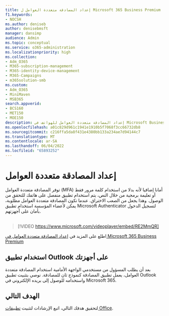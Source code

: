 ```yaml
---
title: إعداد المصادقة متعددة العوامل ل Microsoft 365 Business Premium
f1.keywords:
- NOCSH
ms.author: deniseb
author: denisebmsft
manager: dansimp
audience: Admin
ms.topic: conceptual
ms.service: o365-administration
ms.localizationpriority: high
ms.collection:
- Adm_O365
- M365-subscription-management
- M365-identity-device-management
- M365-Campaigns
- m365solution-smb
ms.custom:
- Adm_O365
- MiniMaven
- MSB365
search.appverid:
- BCS160
- MET150
- MOE150
description: إعداد المصادقة متعددة العوامل للهواتف في Microsoft Business Premium. يمكنك زيادة أمانك باستخدام ميزات المصادقة متعددة العوامل من Microsoft Business Premium لهاتفك.
ms.openlocfilehash: a01c829d961c1941e1910b5f7068f3cc66732db8
ms.sourcegitcommit: c216ffa5da8f431e4380bb133a234ae7d94144c7
ms.translationtype: MT
ms.contentlocale: ar-SA
ms.lasthandoff: 06/04/2022
ms.locfileid: "65893252"
---
```

# <a name="set-up-mfa"></a>إعداد المصادقة متعددة العوامل

توفر المصادقة متعددة العوامل (MFA) أمانا إضافيا لأنه بدلا من استخدام كلمة مرور فقط أو تعليمة برمجية من خلال النص، يتم استخدام تطبيق منفصل على هاتفك للتحقق من الوصول. وهذا يجعل من الصعب الاختراق. عندما تكون المصادقة متعددة العوامل مطلوبة، يمكن لأعضاء المؤسسة استخدام تطبيق Microsoft Authenticator لتسجيل الدخول بأمان على أجهزتهم. <br/><br/>

> [!VIDEO https://www.microsoft.com/videoplayer/embed/RE2MmQR]

اطلع على المزيد في [إعداد المصادقة متعددة العوامل في Microsoft 365 Business Premium](https://support.office.com/article/a32541df-079c-420d-9395-9d59354f7225)

## <a name="use-the-outlook-app-on-your-devices"></a>استخدام تطبيق Outlook على أجهزتك

بعد أن يطلب المسؤول من مستخدمي الواجهة الأمامية استخدام المصادقة متعددة العوامل، يعمل تطبيق المصادقة كنموذج ثان للمصادقة. نوصي بتثبيت تطبيق Outlook واستخدامه للوصول إلى بريده الإلكتروني في Microsoft 365.

## <a name="next-objective"></a>الهدف التالي

لتحقيق هدفك التالي، اتبع الإرشادات لتثبيت [تطبيقات Office](m365bp-install-office-apps.md).
